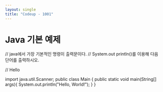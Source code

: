 ```yaml
---
layout: single
title: "Codeup - 1001"
---
```


# Java 기본 예제

// java에서 가장 기본적인 명령이 출력문이다.
// System.out println()를 이용해 다음 단어를 출력하시오.

// Hello

import java.util.Scanner;
public class  Main
{
   public static void main(String[] args){
      System.out.println("Hello, World!");
   }
}
